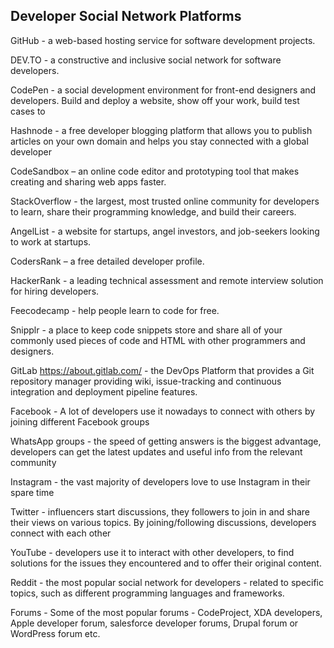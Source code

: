 
## Developer Social Network Platforms ##

GitHub - a web-based hosting service for software development projects.

DEV.TO - a constructive and inclusive social network for software developers.

CodePen - a social development environment for front-end designers and developers. Build and deploy a website, show off your work, build test cases to

Hashnode - a free developer blogging platform that allows you to publish articles on your own domain and helps you stay connected with a global developer

CodeSandbox – an online code editor and prototyping tool that makes creating and sharing web apps faster.

StackOverflow - the largest, most trusted online community for developers to learn, share their programming knowledge, and build their careers.

AngelList - a website for startups, angel investors, and job-seekers looking to work at startups.

CodersRank – a free detailed developer profile.

HackerRank - a leading technical assessment and remote interview solution for hiring developers. 

Feecodecamp - help people learn to code for free.

Snipplr - a place to keep code snippets store and share all of your commonly used pieces of code and HTML with other programmers and designers.

GitLab https://about.gitlab.com/ - the DevOps Platform that provides a Git repository manager providing wiki, issue-tracking and continuous integration and deployment pipeline features.

Facebook - A lot of developers use it nowadays to connect with others by joining different Facebook groups

WhatsApp groups - the speed of getting answers is the biggest advantage, developers can get the latest updates and useful info from the relevant community

Instagram - the vast majority of developers love to use Instagram in their spare time 

Twitter -  influencers start discussions, they followers to join in and share their views on various topics. By joining/following discussions, developers connect with each other 

YouTube - developers use it to interact with other developers, to find solutions for the issues they encountered and to offer their original content.

Reddit - the most popular social network for developers - related to specific topics, such as different programming languages and frameworks.

Forums - Some of the most popular forums - CodeProject, XDA developers, Apple developer forum, salesforce developer forums, Drupal forum or WordPress forum etc.









